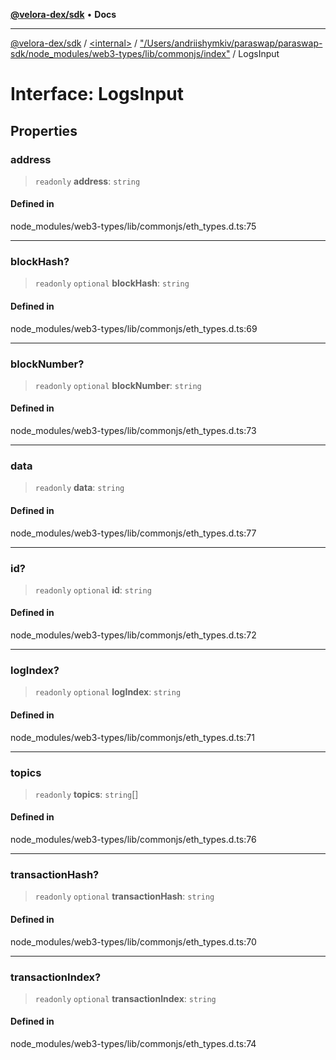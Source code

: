 [**@velora-dex/sdk**](../../../../README.md) • **Docs**

***

[@velora-dex/sdk](../../../../globals.md) / [\<internal\>](../../../README.md) / ["/Users/andriishymkiv/paraswap/paraswap-sdk/node\_modules/web3-types/lib/commonjs/index"](../README.md) / LogsInput

# Interface: LogsInput

## Properties

### address

> `readonly` **address**: `string`

#### Defined in

node\_modules/web3-types/lib/commonjs/eth\_types.d.ts:75

***

### blockHash?

> `readonly` `optional` **blockHash**: `string`

#### Defined in

node\_modules/web3-types/lib/commonjs/eth\_types.d.ts:69

***

### blockNumber?

> `readonly` `optional` **blockNumber**: `string`

#### Defined in

node\_modules/web3-types/lib/commonjs/eth\_types.d.ts:73

***

### data

> `readonly` **data**: `string`

#### Defined in

node\_modules/web3-types/lib/commonjs/eth\_types.d.ts:77

***

### id?

> `readonly` `optional` **id**: `string`

#### Defined in

node\_modules/web3-types/lib/commonjs/eth\_types.d.ts:72

***

### logIndex?

> `readonly` `optional` **logIndex**: `string`

#### Defined in

node\_modules/web3-types/lib/commonjs/eth\_types.d.ts:71

***

### topics

> `readonly` **topics**: `string`[]

#### Defined in

node\_modules/web3-types/lib/commonjs/eth\_types.d.ts:76

***

### transactionHash?

> `readonly` `optional` **transactionHash**: `string`

#### Defined in

node\_modules/web3-types/lib/commonjs/eth\_types.d.ts:70

***

### transactionIndex?

> `readonly` `optional` **transactionIndex**: `string`

#### Defined in

node\_modules/web3-types/lib/commonjs/eth\_types.d.ts:74
